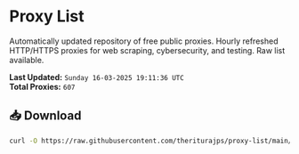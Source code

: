 # Proxy List

Automatically updated repository of free public proxies. Hourly refreshed HTTP/HTTPS proxies for web scraping, cybersecurity, and testing. Raw list available.

**Last Updated:** `Sunday 16-03-2025 19:11:36 UTC`  
**Total Proxies:** `607`

## 📥 Download
```bash
curl -O https://raw.githubusercontent.com/theriturajps/proxy-list/main/proxies.txt
